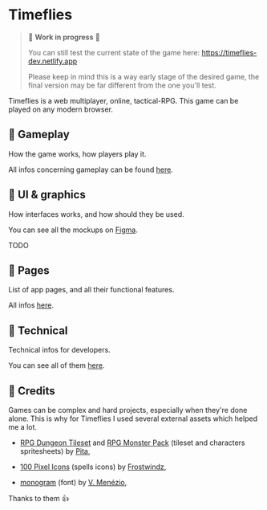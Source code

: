 # Timeflies

> :construction: **Work in progress** :construction:
>
> You can still test the current state of the game here: https://timeflies-dev.netlify.app
>
> Please keep in mind this is a way early stage of the desired game, the final version may be far different from the one you'll test.

Timeflies is a web multiplayer, online, tactical-RPG.
This game can be played on any modern browser.

## :game_die: Gameplay

How the game works, how players play it.

All infos concerning gameplay can be found [here](./docs/gameplay/gameplay.md).

## :art: UI & graphics

How interfaces works, and how should they be used.

You can see all the mockups on [Figma](https://www.figma.com/file/Y23sbARnRD2ZXG6aQ4WMko/Timeflies?node-id=235%3A2531).

TODO

## :page_facing_up: Pages

List of app pages, and all their functional features.

All infos [here](./docs/pages/pages.md).

## :wrench: Technical

Technical infos for developers.

You can see all of them [here](./docs/technical/technical.md).

## :clap: Credits

Games can be complex and hard projects, especially when they're done alone.
This is why for Timeflies I used several external assets which helped me a lot.

  - [RPG Dungeon Tileset](https://pita.itch.io/rpg-dungeon-tileset) and [RPG Monster Pack](https://pita.itch.io/rpg-monster-pack) 
  (tileset and characters spritesheets) by [Pita](https://pita.itch.io/),

  - [100 Pixel Icons](https://www.gamedevmarket.net/asset/100-pixel-icons-3836/) 
  (spells icons) by [Frostwindz](https://www.gamedevmarket.net/member/Frostwindz/),

  - [monogram](https://datagoblin.itch.io/monogram) (font) by [V. Menézio](https://datagoblin.itch.io/),

Thanks to them :+1:
